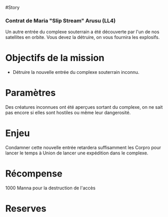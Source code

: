 #Story
### Contrat de Maria "Slip Stream" Arusu (LL4)

Un autre entrée du complexe souterrain a été découverte par l'un de nos satellites en orbite. Vous devez la détruire, on vous fournira les explosifs.

# Objectifs de la mission
- Détruire la nouvelle entrée du complexe souterrain inconnu.

# Paramètres
Des créatures inconnues ont été aperçues sortant du complexe, on ne sait pas encore si elles sont hostiles ou même leur dangerosité.

# Enjeu
Condamner cette nouvelle entrée retardera suffisamment les Corpro pour lancer le temps à Union de lancer une expédition dans le complexe.

# Récompense
1000 Manna pour la destruction de l'accès

# Reserves